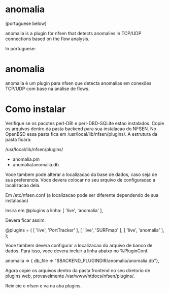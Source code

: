 anomalia
========
(portuguese below)

anomalia is a plugin for nfsen that detects anomalies in TCP/UDP connections based on the flow analysis.



In portuguese:

anomalia
========

anomalia é um plugin para nfsen que detecta anomalias em conexões TCP/UDP com base na análise de flows.

Como instalar
=============

Verifique se os pacotes perl-DBI e perl-DBD-SQLite estao instalados.
Copie os arquivos dentro da pasta backend para sua instalacao do NFSEN. No OpenBSD essa pasta fica em /usr/local/lib/nfsen/plugins/. A estrutura da pasta ficara:

/usr/local/lib/nfsen/plugins/
- anomalia.pm
- anomalia/anomalia.db

Voce tambem pode alterar a localizacao da base de dados, caso seja de sua preferencia. Voce devera colocar no seu arquivo de configuracao a localizacao dela.

Em /etc/nfsen.conf (a localizacao pode ser diferente dependendo de sua instalacao)

Insira em @plugins a linha:
    [ 'live',  'anomalia' ],
    
Devera ficar assim:

@plugins = (
    [ 'live',  'PortTracker' ], 
    [ 'live',  'SURFmap' ],
    [ 'live',  'anomalia' ],
);

Voce tambem devera configurar a localizacao do arquivo de banco de dados. Para isso, voce devera incluir a linha abaixo no %PluginConf.

anomalia => {    db_file         => "$BACKEND_PLUGINDIR/anomalia/anomalia.db"},

Agora copie os arquivos dentro da pasta frontend no seu diretorio de plugins web, provavelmente /var/www/htdocs/nfsen/plugins/.

Reinicie o nfsen e va na aba plugins.
